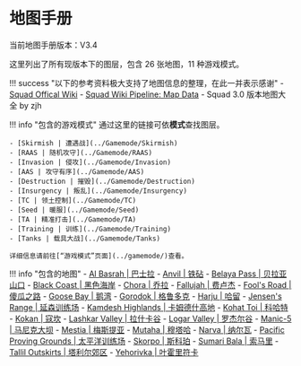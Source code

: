 # 地图手册

当前地图手册版本：V3.4

这里列出了所有现版本下的图层，包含 26 张地图，11 种游戏模式。

!!! success "以下的参考资料极大支持了地图信息的整理，在此一并表示感谢"
    - [Squad Offical Wiki](https://squad.fandom.com/wiki/Squad_Wiki)
    - [Squad Wiki Pipeline: Map Data](https://github.com/Squad-Wiki-Editorial/squad-wiki-pipeline-map-data)
    - Squad 3.0 版本地图大全 by zjh

!!! info "包含的游戏模式"
    通过这里的链接可依**模式**查找图层。

    - [Skirmish | 遭遇战](../Gamemode/Skirmish)
    - [RAAS | 随机攻守](../Gamemode/RAAS)
    - [Invasion | 侵攻](../Gamemode/Invasion)
    - [AAS | 攻守有序](../Gamemode/AAS)
    - [Destruction | 摧毁](../Gamemode/Destruction)
    - [Insurgency | 叛乱](../Gamemode/Insurgency)
    - [TC | 领土控制](../Gamemode/TC)
    - [Seed | 暖服](../Gamemode/Seed)
    - [TA | 精准打击](../Gamemode/TA)
    - [Training | 训练](../Gamemode/Training)
    - [Tanks | 载具大战](../Gamemode/Tanks)
    
    详细信息请前往[“游戏模式”页面](../gamemode/)查看。

!!! info "包含的地图"
    - [Al Basrah | 巴士拉](./Al_Basrah)
    - [Anvil | 铁砧](./Anvil)
    - [Belaya Pass | 贝拉亚山口](./Belaya_Pass)
    - [Black Coast | 黑色海岸](./Black_Coast)
    - [Chora | 乔拉](./Chora)
    - [Fallujah | 费卢杰](./Fallujah)
    - [Fool's Road | 傻瓜之路](./Fools_Road)
    - [Goose Bay | 鹅湾](./Goose_Bay)
    - [Gorodok | 格鲁多克](./Gorodok)
    - [Harju | 哈留](./Harju)
    - [Jensen's Range | 延森训练场](./Jensens_Range)
    - [Kamdesh Highlands | 卡姆德什高地](./Kamdesh_Highlands)
    - [Kohat Toi | 科哈特](./Kohat_Toi)
    - [Kokan | 寇坎](./Kokan)
    - [Lashkar Valley | 拉什卡谷](./Lashkar_Valley)
    - [Logar Valley | 罗杰尔谷](./Logar_Valley)
    - [Manic-5 | 马尼克大坝](./Manic-5)
    - [Mestia | 梅斯提亚](./Mestia)
    - [Mutaha | 穆塔哈](./Mutaha)
    - [Narva | 纳尔瓦](./Narva)
    - [Pacific Proving Grounds | 太平洋训练场](./Pacific_Proving_Grounds)
    - [Skorpo | 斯科珀](./Skorpo)
    - [Sumari Bala | 索马里](./Sumari_Bala)
    - [Tallil Outskirts | 塔利尔郊区](./Tallil_Outskirts)
    - [Yehorivka | 叶霍里符卡](./Yehorivka)
